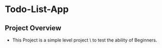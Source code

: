 # Todo-List-App

## Project Overview

- This Project is a simple level project \ to test the ability of Beginners.
